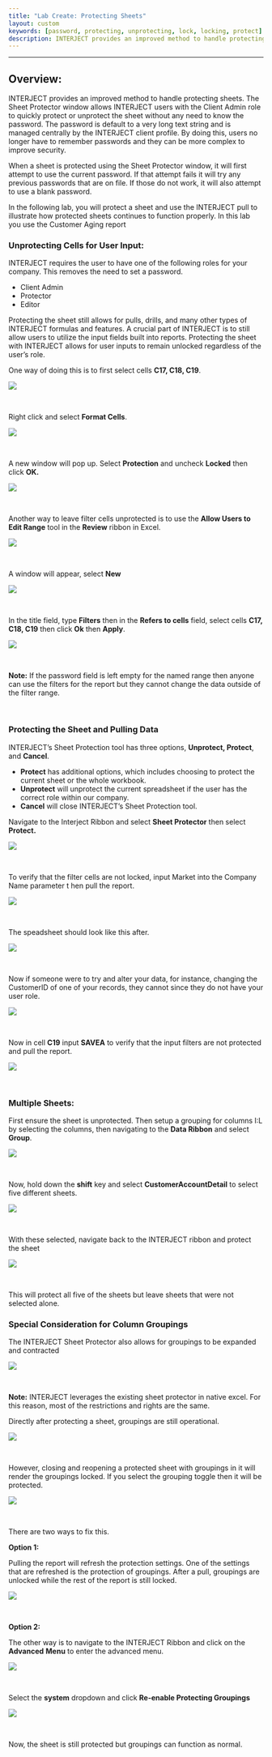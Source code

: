 ```yaml
---
title: "Lab Create: Protecting Sheets"
layout: custom
keywords: [password, protecting, unprotecting, lock, locking, protect]
description: INTERJECT provides an improved method to handle protecting sheets. The Sheet Protector window allows INTERJECT users with the Client Admin role to quickly protect or unprotect the sheet without any need to know the password.
---
```

* * *

##  Overview: 

INTERJECT provides an improved method to handle protecting sheets. The Sheet Protector window allows INTERJECT users with the Client Admin role to quickly protect or unprotect the sheet without any need to know the password. The password is default to a very long text string and is managed centrally by the INTERJECT client profile. By doing this, users no longer have to remember passwords and they can be more complex to improve security. 

When a sheet is protected using the Sheet Protector window, it will first attempt to use the current password. If that attempt fails it will try any previous passwords that are on file. If those do not work, it will also attempt to use a blank password. 

In the following lab, you will protect a sheet and use the INTERJECT pull to illustrate how protected sheets continues to function properly. In this lab you use the Customer Aging report 

###  Unprotecting Cells for User Input: 

INTERJECT requires the user to have one of the following roles for your company. This removes the need to set a password. 

* Client Admin 
* Protector 
* Editor 



Protecting the sheet still allows for pulls, drills, and many other types of INTERJECT formulas and features. A crucial part of INTERJECT is to still allow users to utilize the input fields built into reports. Protecting the sheet with INTERJECT allows for user inputs to remain unlocked regardless of the user’s role. 


One way of doing this is to first select cells  **C17, C18, C19**. 

![](/images/L-Create-Protecting/01.jpg)

<br> 


Right click and select  **Format Cells**. 

![](/images/L-Create-Protecting/02.jpg)

<br> 


A new window will pop up. Select  **Protection** and uncheck  **Locked** then click **OK.**

![](/images/L-Create-Protecting/03.jpg)

<br> 


Another way to leave filter cells unprotected is to use the  **Allow Users to Edit Range** tool in the **Review** ribbon in Excel. 

![](/images/L-Create-Protecting/04.jpg)   


<br> 


A window will appear, select  **New**

![](/images/L-Create-Protecting/05.jpg)

<br> 


In the title field, type  **Filters** then in the **Refers to cells** field, select cells **C17, C18, C19** then click **Ok** then **Apply**. 

![](/images/L-Create-Protecting/06.jpg)

<br> 


**Note:** If the password field is left empty for the named range then anyone can use the filters for the report but they cannot change the data outside of the filter range. 

<br> 


###  Protecting the Sheet and Pulling Data 

INTERJECT’s Sheet Protection tool has three options,  **Unprotect, Protect**, and  **Cancel**. 

* **Protect** has additional options, which includes choosing to protect the current sheet or the whole workbook. 
* **Unprotect** will unprotect the current spreadsheet if the user has the correct role within our company. 
* **Cancel** will close INTERJECT’s Sheet Protection tool. 

Navigate to the Interject Ribbon and select  **Sheet Protector** then select  **Protect.**

![](/images/L-Create-Protecting/07.jpg)

<br>

To verify that the filter cells are not locked, input Market into the Company Name parameter t  hen pull the report. 

![](/images/L-Create-Protecting/08.jpg)

<br> 


The speadsheet should look like this after. 

![](/images/L-Create-Protecting/09.jpg)

<br> 


Now if someone were to try and alter your data, for instance, changing the CustomerID of one of your records, they cannot since they do not have your user role. 

![](/images/L-Create-Protecting/10.jpg)   


<br> 


Now in cell  **C19** input  **SAVEA** to verify that the input filters are not protected and pull the report. 

![](/images/L-Create-Protecting/11.jpg)

<br>

###  Multiple Sheets: 

First ensure the sheet is unprotected. Then setup a grouping for columns I:L by selecting the columns, then navigating to the  **Data Ribbon** and select  **Group**. 

![](/images/L-Create-Protecting/12.jpg)   


<br> 


Now, hold down the  **shift** key and select  **CustomerAccountDetail** to select five different sheets. 

![](/images/L-Create-Protecting/13.jpg)   


<br> 


With these selected, navigate back to the INTERJECT ribbon and protect the sheet 

![](/images/L-Create-Protecting/14.jpg)   


<br> 


This will protect all five of the sheets but leave sheets that were not selected alone. 

###  Special Consideration for Column Groupings 

The INTERJECT Sheet Protector also allows for groupings to be expanded and contracted 

![](/images/L-Create-Protecting/15.jpg)   


<br> 


**Note:** INTERJECT leverages the existing sheet protector in native excel. For this reason, most of the restrictions and rights are the same. 

Directly after protecting a sheet, groupings are still operational. 

![](/images/L-Create-Protecting/16.jpg)

<br>

However, closing and reopening a protected sheet with groupings in it will render the groupings locked. If you select the grouping toggle then it will be protected. 

![](/images/L-Create-Protecting/17.jpg)   


<br> 


There are two ways to fix this. 

**Option 1:**

Pulling the report will refresh the protection settings. One of the settings that are refreshed is the protection of groupings. After a pull, groupings are unlocked while the rest of the report is still locked. 

![](/images/L-Create-Protecting/18.jpg)   


<br> 


**Option 2:**

The other way is to navigate to the INTERJECT Ribbon and click on the **Advanced** **Menu** to enter the advanced menu. 

![](/images/L-Create-Protecting/19.jpg)   


<br> 


Select the  **system** dropdown and click  **Re-enable Protecting Groupings**

![](/images/L-Create-Protecting/20.jpg)

<br> 


Now, the sheet is still protected but groupings can function as normal. 
